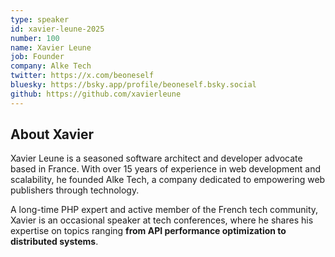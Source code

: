 ```yaml
---
type: speaker
id: xavier-leune-2025
number: 100
name: Xavier Leune
job: Founder
company: Alke Tech
twitter: https://x.com/beoneself
bluesky: https://bsky.app/profile/beoneself.bsky.social
github: https://github.com/xavierleune
---
```


## About Xavier

Xavier Leune is a seasoned software architect and developer advocate based in France. With over 15 years of experience in web development and scalability, he founded Alke Tech, a company dedicated to empowering web publishers through technology. 

A long-time PHP expert and active member of the French tech community, Xavier is an occasional speaker at tech conferences, where he shares his expertise on topics ranging **from API performance optimization to distributed systems**.
